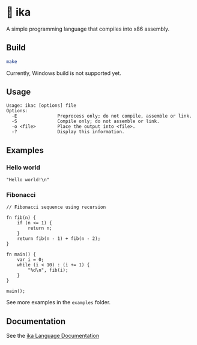 # 🦑 ika

A simple programming language that compiles into x86 assembly.

## Build
```sh
make
```
Currently, Windows build is not supported yet.

## Usage
```
Usage: ikac [options] file
Options:
  -E               Preprocess only; do not compile, assemble or link.
  -S               Compile only; do not assemble or link.
  -o <file>        Place the output into <file>.
  -?               Display this information.
```

## Examples

### Hello world
```zig
"Hello world!\n"
```

### Fibonacci
```zig
// Fibonacci sequence using recursion

fn fib(n) {
    if (n <= 1) {
        return n;
    }
    return fib(n - 1) + fib(n - 2);
}

fn main() {
    var i = 0;
    while (i < 10) : (i += 1) {
        "%d\n", fib(i);
    }
}

main();
```

See more examples in the `examples` folder.

## Documentation

See the [ika Language Documentation](doc.md)
